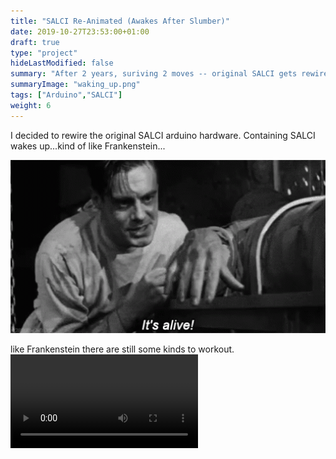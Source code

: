 ```yaml
---
title: "SALCI Re-Animated (Awakes After Slumber)"
date: 2019-10-27T23:53:00+01:00
draft: true
type: "project"
hideLastModified: false
summary: "After 2 years, suriving 2 moves -- original SALCI gets rewired with some Arduino protoyshield boards. SALCI wakes up...kind of like Frankenstein...some kinks to work out"
summaryImage: "waking_up.png"
tags: ["Arduino","SALCI"]
weight: 6
---
```




 I decided to rewire the original SALCI arduino hardware. Containing  SALCI wakes up...kind of like Frankenstein...

<center><img src="it_alive.gif" alt="Frankenstein Awakes Animation" style="width:600px"></a><p>

<p style="text-align:left;">like Frankenstein there are still some kinds to workout.

<video controls>
  <source src="IMG_0605.mp4" type="video/mp4">
</video>